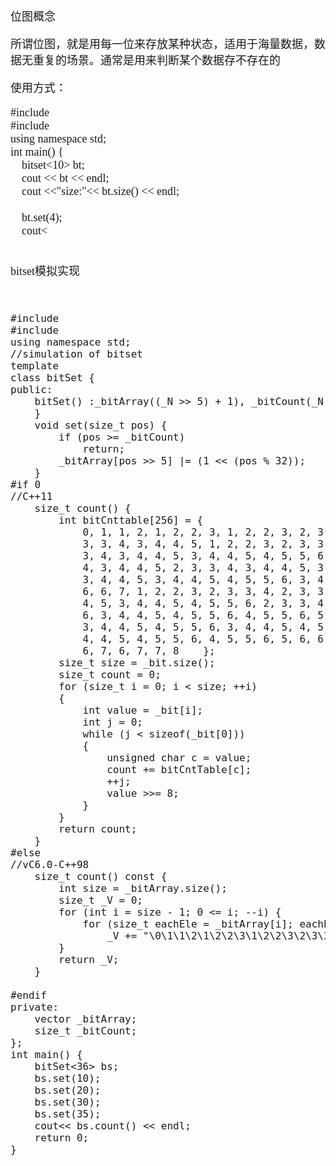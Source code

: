 <html>
<font size = 4 face = "楷体">

<p>
位图概念

所谓位图，就是用每一位来存放某种状态，适用于海量数据，数据无重复的场景。通常是用来判断某个数据存不存在的



使用方式：
<pre>
#include <iostream>
#include <bitset>
using namespace std;
int main() {
	bitset<10> bt;
	cout << bt << endl;
	cout <<"size:"<< bt.size() << endl;
	
	bt.set(4);
	cout<<bt.set(3)<<endl;  //设置某一位, 返回值是所操作的bitset对象
	cout << bt.set(3, false) << endl;  //将第三位设置为0，set的第二个bool类型的参数默认值为true
	cout << bt.set() << endl;  //设置所有位为1


	cout<<bt.test(3)<<endl;  //测试某一位

	cout << bt[3] << endl;  //通过重载的运算符[]访问某一位
	//cout << bt[12] << endl;  //越界操作程序会崩溃
	//cout << bt.at(3)<<endl;  //Vs2019将at方法删除了，VS2013任然可以用
	//cout << bt.at(12) << endl;  //越界操作程序会崩溃

	cout << bt.reset(3) << endl;
	cout<<bt.reset()<<endl;  //将所有位重置为0

	cout << bt.flip() << endl;  //所有二进制位取反

	cout << (bt <<= 2) << endl;  //左移两位

	cout << bt.count() << endl;  //统计位为1的位数

	cout << bt.to_ulong() << endl;  //将位图转换为unsigned long类型
	cout << bt.to_ullong() << endl;  //将位图转换为unsigned long long类型
	auto s = bt.to_string();
	cout << typeid(s).name() << endl;
	cout << bt.to_string() << endl;  //将位图转换为string类型
	return 0;
}
</pre>


bitset模拟实现
<pre>
#include <iostream>
#include <vector>
using namespace std;
//simulation of bitset
template<size_t _N>
class bitSet {
public:
	bitSet() :_bitArray((_N >> 5) + 1), _bitCount(_N) {  //_N/32+1
	}
	void set(size_t pos) {
		if (pos >= _bitCount)
			return;
		_bitArray[pos >> 5] |= (1 << (pos % 32));
	}
#if 0
//C++11
	size_t count() {
		int bitCnttable[256] = {
			0, 1, 1, 2, 1, 2, 2, 3, 1, 2, 2, 3, 2, 3, 3, 4, 1, 2, 2, 3, 2, 3, 3, 4, 2,
			3, 3, 4, 3, 4, 4, 5, 1, 2, 2, 3, 2, 3, 3, 4, 2, 3, 3, 4, 3, 4, 4, 5, 2, 3,
			3, 4, 3, 4, 4, 5, 3, 4, 4, 5, 4, 5, 5, 6, 1, 2, 2, 3, 2, 3, 3, 4, 2, 3, 3,
			4, 3, 4, 4, 5, 2, 3, 3, 4, 3, 4, 4, 5, 3, 4, 4, 5, 4, 5, 5, 6, 2, 3, 3, 4,
			3, 4, 4, 5, 3, 4, 4, 5, 4, 5, 5, 6, 3, 4, 4, 5, 4, 5, 5, 6, 4, 5, 5, 6, 5,
			6, 6, 7, 1, 2, 2, 3, 2, 3, 3, 4, 2, 3, 3, 4, 3, 4, 4, 5, 2, 3, 3, 4, 3, 4,
			4, 5, 3, 4, 4, 5, 4, 5, 5, 6, 2, 3, 3, 4, 3, 4, 4, 5, 3, 4, 4, 5, 4, 5, 5,
			6, 3, 4, 4, 5, 4, 5, 5, 6, 4, 5, 5, 6, 5, 6, 6, 7, 2, 3, 3, 4, 3, 4, 4, 5,
			3, 4, 4, 5, 4, 5, 5, 6, 3, 4, 4, 5, 4, 5, 5, 6, 4, 5, 5, 6, 5, 6, 6, 7, 3,
			4, 4, 5, 4, 5, 5, 6, 4, 5, 5, 6, 5, 6, 6, 7, 4, 5, 5, 6, 5, 6, 6, 7, 5, 6,
			6, 7, 6, 7, 7, 8 	};
		size_t size = _bit.size();
		size_t count = 0;
		for (size_t i = 0; i < size; ++i)
		{
			int value = _bit[i];
			int j = 0;
			while (j < sizeof(_bit[0]))
			{
				unsigned char c = value;
				count += bitCntTable[c];
				++j;
				value >>= 8;
			}
		}
		return count;
	}
#else
//vC6.0-C++98
	size_t count() const {
		int size = _bitArray.size();
		size_t _V = 0;
		for (int i = size - 1; 0 <= i; --i) {
			for (size_t eachEle = _bitArray[i]; eachEle != 0; eachEle >>= 4)
				_V += "\0\1\1\2\1\2\2\3\1\2\2\3\2\3\3\4"[eachEle & 0xF];
		}
		return _V;
	}

#endif
private:
	vector<int> _bitArray;
	size_t _bitCount;
};
int main() {
	bitSet<36> bs;
	bs.set(10);
	bs.set(20);
	bs.set(30);
	bs.set(35);
	cout<< bs.count() << endl;
	return 0;
}
</pre>


</p>

</font>
</html>